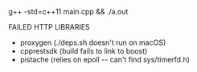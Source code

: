 g++ -std=c++11 main.cpp && ./a.out

FAILED HTTP LIBRARIES
- proxygen (./deps.sh doesn't run on macOS)
- cpprestsdk (build fails to link to boost)
- pistache (relies on epoll -- can't find sys/timerfd.h)
